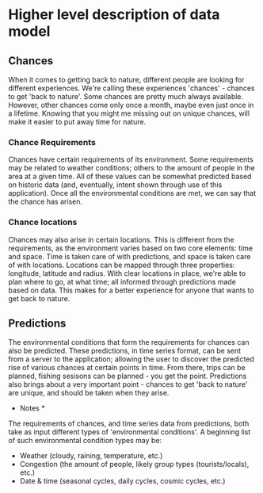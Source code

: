 # Higher level description of data model

## Chances

When it comes to getting back to nature, different people are looking for different experiences. We're calling these experiences 'chances' - chances to get 'back to nature'. Some chances are pretty much always available. However, other chances come only once a month, maybe even just once in a lifetime. Knowing that you might me missing out on unique chances, will make it easier to put away time for nature.

### Chance Requirements

Chances have certain requirements of its environment. Some requirements may be related to weather conditions; others to the amount of people in the area at a given time. All of these values can be somewhat predicted based on historic data (and, eventually, intent shown through use of this application). Once all the environmental conditions are met, we can say that the chance has arisen.

### Chance locations

Chances may also arise in certain locations. This is different from the requirements, as the environment varies based on two core elements: time and space. Time is taken care of with predictions, and space is taken care of with locations. Locations can be mapped through three properties: longitude, latitude and radius. With clear locations in place, we're able to plan where to go, at what time; all informed through predictions made based on data. This makes for a better experience for anyone that wants to get back to nature.

## Predictions

The environmental conditions that form the requirements for chances can also be predicted. These predictions, in time series format, can be sent from a server to the application; allowing the user to discover the predicted rise of various chances at certain points in time. From there, trips can be planned, fishing sesisons can be planned - you get the point. Predictions also brings about a very important point - chances to get 'back to nature' are unique, and should be taken when they arise.

* Notes *

The requirements of chances, and time series data from predictions, both take as input different types of 'environmental conditions'. A beginning list of such environmental condition types may be:

- Weather (cloudy, raining, temperature, etc.)
- Congestion (the amount of people, likely group types (tourists/locals), etc.)
- Date & time (seasonal cycles, daily cycles, cosmic cycles, etc.)
